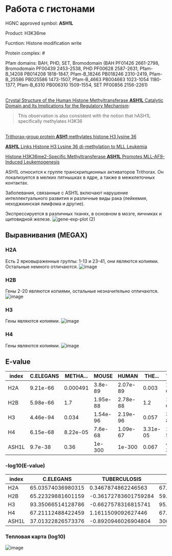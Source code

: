 # Работа с гистонами

HGNC approved symbol: **ASH1L**

Product: H3K36me

Fucntion: Histone modification write

Protein complex: #

Pfam domains: BAH, PHD, SET, Bromodomain (BAH PF01426 2661-2798, Bromodomain PF00439 2453-2538, PHD PF00628 2587-2631, Pfam-B_14208 PB014208 1818-1847, Pfam-B_18246 PB018246 2310-2419, Pfam-B_25586 PB025586 1473-1507, Pfam-B_4663 PB004663 1023-1054 1180-1377, Pfam-B_6310 PB006310 1509-1554, SET PF00856 2156-2261)

\
[Crystal Structure of the Human Histone Methyltransferase **ASH1L** Catalytic Domain and Its Implications for the Regulatory Mechanism](https://www.ncbi.nlm.nih.gov/pmc/articles/PMC3048721/):
> This observation is also consistent with the notion that hASH1L specifically methylates H3K36

\
[Trithorax-group protein **ASH1** methylates histone H3 lysine 36](https://doi.org/10.1016%2Fj.gene.2007.04.027)

[**ASH1L** Links Histone H3 Lysine 36 di-methylation to MLL Leukemia](https://www.ncbi.nlm.nih.gov/pmc/articles/PMC4930721/)

[Histone H3K36me2-Specific Methyltransferase **ASH1L** Promotes MLL-AF9-Induced Leukemogenesis](https://www.ncbi.nlm.nih.gov/pmc/articles/PMC8534482/)

ASH1L относится к группе транскрипционных активаторов Trithorax. 
Он локализуется в мелких пятнышках в ядре, а также в межклеточных контактах. 

Заболевания, связанные с ASH1L включают нарушение интеллектуального развития и различные виды рака (лейкемия, неходжкинская лимфома и другие).

Экспрессируется в различных тканях, в основном в мозге, яичниках и щитовидной железе.
![gene-exp-plot (2)](https://github.com/LadyPython/hse23_project/assets/6313540/d50b521c-eb41-4178-974e-ece883e70c5f)


## Выравнивания (MEGAX)

### H2A
Есть 2 ярковыраженные группы: 1-13 и 23-41, они являются копиями. Остальные немного отличаются.
![image](https://github.com/LadyPython/hse23_project/assets/6313540/d4c3b3b0-a5e9-44e6-aad1-2d34fbbc0570)

### H2B
Гены 2-20 являются копиями, остальные незначительно отличаются.
![image](https://github.com/LadyPython/hse23_project/assets/6313540/8fab1aab-7aed-42fc-a57a-226e44b51df1)

### H3
Гены являются копиями.
![image](https://github.com/LadyPython/hse23_project/assets/6313540/21673f22-0964-4a33-a49c-80f2deaf55a3)

### H4
Гены являются копиями.
![image](https://github.com/LadyPython/hse23_project/assets/6313540/124677b4-2c84-40b9-8b67-ef5e9c7ceb4f)

## E-value

|index|C\.ELEGANS|METHA...|MOUSE|HUMAN|THE...|YEAST|DROSOPHILA|TUB...|E\.COLI|CILIATE|ZEBRAFISH|
|---|---|---|---|---|---|---|---|---|---|---|---|
|H2A|9\.21e-66|0\.000491|3\.8e-89|2\.07e-89|0\.003|1\.82e-63|2\.89e-68|0\.45|1\.3|2\.97e-57|5\.78e-82|
|H2B|5\.98e-66|1\.7|1\.95e-88|2\.78e-88|1\.2|1\.01e-60|2\.75e-60|2\.3|1\.6|4\.62e-51|1\.86e-83|
|H3|4\.46e-94|0\.034|1\.54e-96|2\.19e-96|0\.057|3\.31e-87|9\.39e-96|4\.6|1\.0|8\.41e-86|1\.77e-95|
|H4|6\.15e-68|8\.22e-05|7\.6e-68|1\.09e-67|3\.31e-05|1\.08e-52|8\.02e-68|0\.069|1\.0|1\.96e-45|1\.13e-68|
|ASH1L|9\.7e-38|0\.36|1e-300|1e-300|0\.067|4\.19e-39|1e-300|7\.8|1\.0|2\.54e-34|1e-300|

### -log10(E-value)

|index|C\.ELEGANS|TUBERCULOSIS|DROSOPHILA|THERMOCOCCUS|METHANOCALDOCOCCUS|HUMAN|YEAST|CILIATE|ZEBRAFISH|MOUSE|E\.COLI|
|---|---|---|---|---|---|---|---|---|---|---|---|
|H2A|65\.03574036980315|0\.3467874862246563|67\.53910215724345|2\.5228787452803374|3\.3089185078770313|88\.68402965454308|62\.73992861201493|56\.52724355068279|81\.23807216157947|88\.4202164033832|-0\.11394335230683678|
|H2B|65\.22329881601159|-0\.36172783601759284|59\.56066730616974|-0\.07918124604762482|-0\.2304489213782739|87\.55595520408193|59\.995678626217355|50\.33535802444388|82\.73048705578208|87\.70996538863749|-0\.20411998265592482|
|H3|93\.35066514128786|-0\.6627578316815741|95\.02733440773389|1\.2441251443275085|1\.4685210829577449|95\.65955588515988|86\.48017200622428|85\.07520400420209|94\.75202673363819|95\.81247927916354|-0\.0|
|H4|67\.21112488422459|1\.1611509092627446|67\.09582563171584|4\.480172006224281|4\.0851281824599495|66\.96257350205937|51\.96657624451305|44\.707743928643524|67\.94692155651659|67\.11918640771921|-0\.0|
|ASH1L|37\.01322826573376|-0\.8920946026904804|300\.0|1\.1739251972991736|0\.44369749923271273|300\.0|38\.3777859770337|33\.59516628338006|300\.0|300\.0|-0\.0|

### Тепловая карта (log10)
![image](https://github.com/LadyPython/hse23_project/assets/6313540/0ae30f7d-70cd-49a4-858a-c4fbeab6c705)

